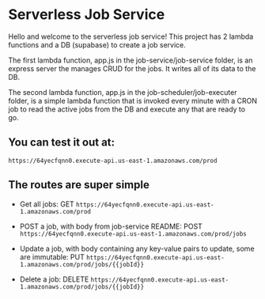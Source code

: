 # Serverless Job Service

Hello and welcome to the serverless job service! This project has 2 lambda functions and a DB (supabase) to create a job service. 

The first lambda function, app.js in the job-service/job-service folder, is an express server the manages CRUD for the jobs. It writes all of its data to the DB. 

The second lambda function, app.js in the job-scheduler/job-executer folder, is a simple lambda function that is invoked every minute with a CRON job to read the active jobs from the DB and execute any that are ready to go. 

## You can test it out at:
`https://64yecfqnn0.execute-api.us-east-1.amazonaws.com/prod`

## The routes are super simple
- Get all jobs:
GET `https://64yecfqnn0.execute-api.us-east-1.amazonaws.com/prod`

 - POST a job, with body from job-service README:
POST `https://64yecfqnn0.execute-api.us-east-1.amazonaws.com/prod/jobs`

 - Update a job, with body containing any key-value pairs to update, some are immutable:
PUT `https://64yecfqnn0.execute-api.us-east-1.amazonaws.com/prod/jobs/{{jobId}}`

 - Delete a job:
DELETE `https://64yecfqnn0.execute-api.us-east-1.amazonaws.com/prod/jobs/{{jobId}}`

